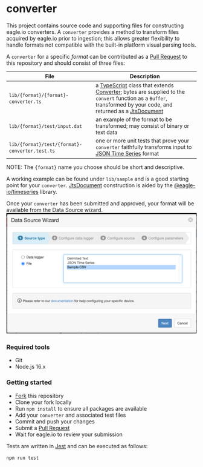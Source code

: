 # converter

This project contains source code and supporting files for constructing eagle.io converters. A `converter` provides a method to transform files acquired by eagle.io prior to ingestion; this allows greater flexibility to handle formats not compatible with the built-in platform visual parsing tools.

A `converter` for a specific *format* can be contributed as a [Pull Request](https://docs.github.com/en/pull-requests) to this repository and should consist of three files:

| File | Description |
|------|-------------|
| `lib/{format}/{format}-converter.ts` | a [TypeScript](https://www.typescriptlang.org) class that extends [Converter](converter.ts); bytes are supplied to the `convert` function as a `Buffer`, transformed by your code, and returned as a [JtsDocument](https://github.com/eagle-io/timeseries#jts-document) |
| `lib/{format}/test/input.dat` | an example of the format to be transformed; may consist of binary or text data |
| `lib/{format}/test/{format}-converter.test.ts` | one or more unit tests that prove your `converter` faithfully transforms input to [JSON Time Series](https://docs.eagle.io/en/latest/reference/historic/jts.html) format |

NOTE: The `{format}` name you choose should be short and descriptive.

A working example can be found under `lib/sample` and is a good starting point for your `converter`. [JtsDocument](https://github.com/eagle-io/timeseries#jts-document) construction is aided by the [@eagle-io/timeseries](https://github.com/eagle-io/timeseries) library.

Once your `converter` has been submitted and approved, your format will be available from the Data Source wizard.
![alt text](images/datasource-wizard.png)

### Required tools
- Git
- Node.js 16.x

### Getting started
- [Fork](https://github.com/eagle-io/converter/fork) this repository
- Clone your fork locally
- Run `npm install` to ensure all packages are available
- Add your `converter` and associated test files
- Commit and push your changes
- Submit a [Pull Request](https://github.com/eagle-io/converter/compare)
- Wait for eagle.io to review your submission

Tests are written in [Jest](https://jestjs.io) and can be executed as follows:
```
npm run test
```
